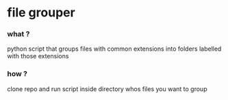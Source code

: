 # file grouper 

### what ? 
python script that groups files with common extensions into folders labelled with those extensions 

### how ? 
clone repo and run script inside directory whos files you want to group